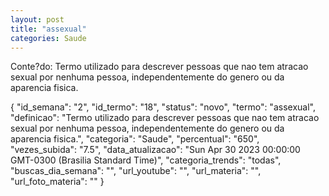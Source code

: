 ```yaml
---
layout: post
title: "assexual"
categories: Saude
---
```

Conte?do: Termo utilizado para descrever pessoas que nao tem atracao sexual por nenhuma pessoa, independentemente do genero ou da aparencia fisica.

{
  "id_semana": "2",
  "id_termo": "18",
  "status": "novo",
  "termo": "assexual",
  "definicao": "Termo utilizado para descrever pessoas que nao tem atracao sexual por nenhuma pessoa, independentemente do genero ou da aparencia fisica.",
  "categoria": "Saude",
  "percentual": "650",
  "vezes_subida": "7.5",
  "data_atualizacao": "Sun Apr 30 2023 00:00:00 GMT-0300 (Brasilia Standard Time)",
  "categoria_trends": "todas",
  "buscas_dia_semana": "",
  "url_youtube": "",
  "url_materia": "",
  "url_foto_materia": ""
}